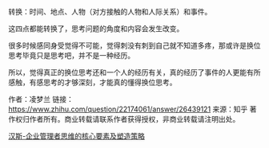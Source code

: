 转换：时间、地点、人物（对方接触的人物和人际关系）和事件。

这四点都能转换了，思考问题的角度和内容会发生改变。

很多时候感同身受觉得不可能，觉得刺没有刺到自己就不知道多疼，那或许是换位思考毕竟只是思考吧，并不是一种经历。

所以，觉得真正的换位思考还和一个人的经历有关，真的经历了事件的人更能有所感触，有感思考的才够深刻，才能真的懂得换位思考。

作者：凌梦兰
链接：https://www.zhihu.com/question/22174061/answer/26439121
来源：知乎
著作权归作者所有。商业转载请联系作者获得授权，非商业转载请注明出处。

[汉斯-企业管理者思维的核心要素及塑造策略](https://image.hanspub.org/Html/7-1120814_27813.htm)
